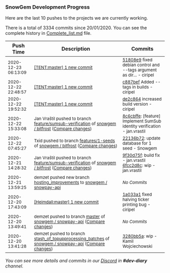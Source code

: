 
### SnowGem Development Progress

Here are the last 10 pushes to the projects we are currently working.

There is a total of 3334 commits since 20/01/2020. You can see the complete history in
 [Complete_list.md](Complete_list.md) file.

| Push Time | Description | Commits |
| --- | --- | --- |
| <sub>2020-12-23 06:13:09</sub> | <sub>[[TENT:master] 1 new commit](https://github.com/TENTOfficial/TENT/commit/51808e9896a5d4f271f06678bcbe856d4925d6e2)</sub> | <sub>[51808e9](https://github.com/TENTOfficial/TENT/commit/51808e9896a5d4f271f06678bcbe856d4925d6e2) fixed debian control and --tags argument as dir... - ciripel</sub> |
| <sub>2020-12-22 22:48:57</sub> | <sub>[[TENT:master] 1 new commit](https://github.com/TENTOfficial/TENT/commit/c887bef14d6365ce62caf5e5a83fbff04d073e54)</sub> | <sub>[c887bef](https://github.com/TENTOfficial/TENT/commit/c887bef14d6365ce62caf5e5a83fbff04d073e54) Added --tags in builds - ciripel</sub> |
| <sub>2020-12-22 19:52:32</sub> | <sub>[[TENT:master] 1 new commit](https://github.com/TENTOfficial/TENT/commit/de2c864b2ea0d95352f50d5d1b20f98d4a9cb3c0)</sub> | <sub>[de2c864](https://github.com/TENTOfficial/TENT/commit/de2c864b2ea0d95352f50d5d1b20f98d4a9cb3c0) increased build version - ciripel</sub> |
| <sub>2020-12-22 15:33:08</sub> | <sub>Jan Vraštil pushed to branch [feature/sumsub\-verification](https://gitlab.com/snowgem/bitfrost/commits/feature/sumsub-verification) of [snowgem / bitfrost](https://gitlab.com/snowgem/bitfrost) ([Compare changes](https://gitlab.com/snowgem/bitfrost/compare/6fcc2d8cae514fe84c76e88f5773c34b95910f7a...8c6cbffe29ed5a1fdd08a95c330d32e05cf6bf98))</sub> | <sub>[8c6cbffe](https://gitlab.com/snowgem/bitfrost/-/commit/8c6cbffe29ed5a1fdd08a95c330d32e05cf6bf98): [feature] Implement SumSub identity verification - jan.vrastil</sub> |
| <sub>2020-12-22 07:45:27</sub> | <sub>Txid pushed to branch [features/1\-seeds](https://gitlab.com/snowgem/bitfrost/commits/features/1-seeds) of [snowgem / bitfrost](https://gitlab.com/snowgem/bitfrost) ([Compare changes](https://gitlab.com/snowgem/bitfrost/compare/2bfc16f2b0f078cdc9b12b8182d1d4de3497625b...22136b72b22ee08c92e8dbd65869fa620d168b02))</sub> | <sub>[22136b72](https://gitlab.com/snowgem/bitfrost/-/commit/22136b72b22ee08c92e8dbd65869fa620d168b02): update database for 1 seed - Snowgem</sub> |
| <sub>2020-12-21 14:28:32</sub> | <sub>Jan Vraštil pushed to branch [feature/sumsub\-verification](https://gitlab.com/snowgem/bitfrost/commits/feature/sumsub-verification) of [snowgem / bitfrost](https://gitlab.com/snowgem/bitfrost) ([Compare changes](https://gitlab.com/snowgem/bitfrost/compare/3dd8a95d91731bbdaf970a0ddf46a8c5743ae524...6fcc2d8cae514fe84c76e88f5773c34b95910f7a))</sub> | <sub>[9f30d75f](https://gitlab.com/snowgem/bitfrost/-/commit/9f30d75f0b89e901f90a6b146e6d685eaa77197f): build fix - jan.vrastil<br>[6fcc2d8c](https://gitlab.com/snowgem/bitfrost/-/commit/6fcc2d8cae514fe84c76e88f5773c34b95910f7a): wip - jan.vrastil</sub> |
| <sub>2020-12-21 13:59:25</sub> | <sub>demzet pushed new branch [hosting\_improvements](https://gitlab.com/snowgem/snowpay-api/commits/hosting_improvements) to [snowgem / snowpay\-api](https://gitlab.com/snowgem/snowpay-api)</sub> | <sub>_No Commits_</sub> |
| <sub>2020-12-20 17:43:09</sub> | <sub>[[Heimdall:master] 1 new commit](https://github.com/ciripel/Heimdall/commit/1a033a1717c8c375445e677209c127c7e6db02be)</sub> | <sub>[1a033a1](https://github.com/ciripel/Heimdall/commit/1a033a1717c8c375445e677209c127c7e6db02be) fixed halving ticker printing bug - ciripel</sub> |
| <sub>2020-12-20 13:49:41</sub> | <sub>demzet pushed to branch [master](https://gitlab.com/snowgem/snowpay-api/commits/master) of [snowgem / snowpay\-api](https://gitlab.com/snowgem/snowpay-api) ([Compare changes](https://gitlab.com/snowgem/snowpay-api/compare/f5d79840dc4d9bf1ec66e612ef57c1f1908b45bf...ea01cbdcd0faf8732e1f5f980d1654f6531facd8))</sub> | <sub>_No Commits_</sub> |
| <sub>2020-12-20 13:41:28</sub> | <sub>demzet pushed to branch [stash\_of\_topupprocessing\_batches](https://gitlab.com/snowgem/snowpay-api/commits/stash_of_topupprocessing_batches) of [snowgem / snowpay\-api](https://gitlab.com/snowgem/snowpay-api) ([Compare changes](https://gitlab.com/snowgem/snowpay-api/compare/f5d79840dc4d9bf1ec66e612ef57c1f1908b45bf...3280bb5a161b9af660f64fa09ab14676a603989d))</sub> | <sub>[3280bb5a](https://gitlab.com/snowgem/snowpay-api/-/commit/3280bb5a161b9af660f64fa09ab14676a603989d): wip - Kamil Wojciechowski</sub> |

_You can see more details and commits in our [Discord](https://discord.gg/zumGnbg) in **#dev-diary** channel._
